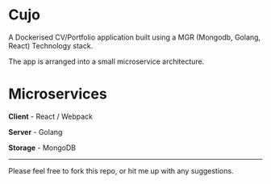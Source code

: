 # Cujo

A Dockerised CV/Portfolio application built using a MGR (Mongodb, Golang, React) Technology stack.

The app is arranged into a small microservice architecture.

# Microservices

**Client** - React / Webpack 

**Server** - Golang

**Storage** - MongoDB

---

Please feel free to fork this repo, or hit me up with any suggestions.
